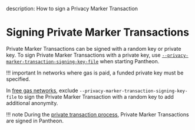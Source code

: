 description: How to sign a Privacy Marker Transaction
<!--- END of page meta data -->

# Signing Private Marker Transactions

Private Marker Transactions can be signed with a random key or private key. To sign Private Marker Transactions with a private key, use [`--privacy-marker-transaction-signing-key-file`](../../Reference/Pantheon-CLI/Pantheon-CLI-Syntax.md#privacy-marker-transaction-signing-key-file) when starting Pantheon.

!!! important
    In networks where gas is paid, a funded private key must be specified.
    
In [free gas networks](../../HowTo/Configure-Pantheon/FreeGas.md), exclude `--privacy-marker-transaction-signing-key-file` to sign the Private Marker Transaction with a random key to add additional anonymity.

!!! note
    During the [private transaction process](../../Concepts/Privacy/Private-Transaction-Processing.md), Private Marker Transactions are signed in Pantheon.